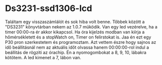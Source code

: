 # Ds3231-ssd1306-lcd
Találtam egy visszaszámlálót és sok hiba volt benne. Tőbbek között  a "DS3231" könyvtárban nekem az 1.0.7 müködik.
Van egy led vezérelve, ha a timer 00:00-ra ér akkor kikapcsol.
Ha óra kijelzés modban van kiírja a hőmérsékletett és a stopWatch on, Timer on felirstokat is.
Jaa én ezt egy P30 pron szerkestetem és programoztam.
Azt vettem észre hogy sajnos az idő beállitásnál nem az aktuális időt olvassa hanem 00:00:00-rol indul a beállitás de rögziti az órachip.
Én a nyomogombokat a 8, 9, 10, lábakra kötötem. A led kimenet a 7, lábon van.
